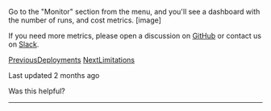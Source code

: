 Go to the "Monitor" section from the menu, and you'll see a dashboard with the number of runs, and cost metrics. \[image\]

If you need more metrics, please open a discussion on [GitHub](https://github.com/workflowai/workflowai/discussions/categories/ideas) or contact us on [Slack](https://workflowai.com/slack).

[PreviousDeployments](https://docs.workflowai.com/features/deployments) [NextLimitations](https://docs.workflowai.com/features/limitations)

Last updated 2 months ago

Was this helpful?

* * *